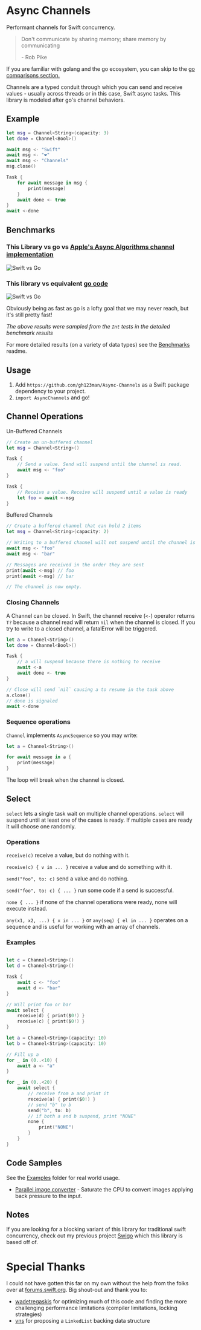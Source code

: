 # Async Channels

Performant channels for Swift concurrency.


> Don't communicate by sharing memory; share memory by communicating
> 
> \- Rob Pike

If you are familiar with golang and the go ecosystem, you can skip to the [go comparisons section.](/GolangVsSwift.md)

Channels are a typed conduit through which you can send and receive values - usually across threads or in this case, Swift async tasks. This library is modeled after go's channel behaviors. 

## Example

```swift
let msg = Channel<String>(capacity: 3)
let done = Channel<Bool>()

await msg <- "Swift"
await msg <- "❤️"
await msg <- "Channels"
msg.close()

Task {
    for await message in msg {
        print(message)
    }
    await done <- true
}
await <-done
```

## Benchmarks

### This Library vs go vs [Apple's Async Algorithms channel implementation](https://github.com/apple/swift-async-algorithms/blob/main/Sources/AsyncAlgorithms/AsyncAlgorithms.docc/Guides/Channel.md)
![Swift vs Go](media/vs-async-alg.png)

### This library vs equivalent [go code](/Benchmarks/golang/benchmark_test.go)
![Swift vs Go](media/swift-vs-go.png)

Obviously being as fast as go is a lofty goal that we may never reach, but it's still pretty fast!

*The above results were sampled from the `Int` tests in the detailed benchmark results*

For more detailed results (on a variety of data types) see the [Benchmarks](/Benchmarks/) readme.

## Usage

1. Add `https://github.com/gh123man/Async-Channels` as a Swift package dependency to your project. 
2. `import AsyncChannels` and go!

## Channel Operations


Un-Buffered Channels
```swift
// Create an un-buffered channel
let msg = Channel<String>()

Task {
    // Send a value. Send will suspend until the channel is read. 
    await msg <- "foo" 
}

Task {
    // Receive a value. Receive will suspend until a value is ready
    let foo = await <-msg
}
```

Buffered Channels
```swift
// Create a buffered channel that can hold 2 items
let msg = Channel<String>(capacity: 2)

// Writing to a buffered channel will not suspend until the channel is full
await msg <- "foo" 
await msg <- "bar" 

// Messages are received in the order they are sent
print(await <-msg) // foo
print(await <-msg) // bar

// The channel is now empty. 
```

### Closing Channels

A Channel can be closed. In Swift, the channel receive (`<-`) operator returns `T?` because a channel read will return `nil` when the channel is closed. If you try to write to a closed channel, a fatalError will be triggered.

```swift
let a = Channel<String>()
let done = Channel<Bool>()

Task {
    // a will suspend because there is nothing to receive
    await <-a 
    await done <- true
}

// Close will send `nil` causing a to resume in the task above
a.close() 
// done is signaled 
await <-done
```

### Sequence operations 

`Channel` implements `AsyncSequence` so you may write:
```swift
let a = Channel<String>() 

for await message in a {
    print(message)
}
```

The loop will break when the channel is closed. 

## Select

`select` lets a single task wait on multiple channel operations. `select` will suspend until at least one of the cases is ready. If multiple cases are ready it will choose one randomly. 

### Operations

`receive(c)` receive a value, but do nothing with it. 

`receive(c) { v in ... }` receive a value and do something with it. 

`send("foo", to: c)` send a value and do nothing.

`send("foo", to: c) { ... }` run some code if a send is successful. 

`none { ... }` if none of the channel operations were ready, none will execute instead. 

`any(x1, x2, ...) { x in ... }` or `any(seq) { el in ... }` operates on a sequence and is useful for working with an array of channels.

### Examples

```swift

let c = Channel<String>()
let d = Channel<String>()

Task {
    await c <- "foo"
    await d <- "bar"
}

// Will print foo or bar
await select {
    receive(d) { print($0!) }
    receive(c) { print($0!) }
}
```

```swift 
let a = Channel<String>(capacity: 10)
let b = Channel<String>(capacity: 10)

// Fill up a
for _ in (0..<10) {
    await a <- "a"
}

for _ in (0..<20) {
    await select {
        // receive from a and print it
        receive(a) { print($0!) }
        // send "b" to b
        send("b", to: b)
        // if both a and b suspend, print "NONE"
        none {
            print("NONE")
        }
    }
}
```

## Code Samples

See the [Examples](/Examples/) folder for real world usage. 

- [Parallel image converter](/Examples/ImageConverter/Sources/ImageConverter/main.swift) - Saturate the CPU to convert images applying back pressure to the input. 

## Notes

If you are looking for a blocking variant of this library for traditional swift concurrency, check out my previous project [Swigo](https://github.com/gh123man/Swigo) which this library is based off of. 


# Special Thanks

I could not have gotten this far on my own without the help from the folks over at [forums.swift.org](https://forums.swift.org/t/async-channels-for-swift-concurrency/70752). Big shout-out and thank you to:
- [wadetregaskis](https://forums.swift.org/u/wadetregaskis/summary) for optimizing much of this code and finding the more challenging performance limitations (compiler limitations, locking strategies)
- [vns](https://forums.swift.org/u/vns/summary) for proposing a `LinkedList` backing data structure
